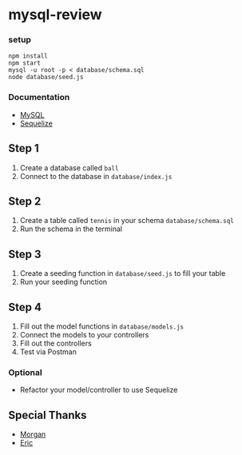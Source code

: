 # mysql-review

### setup
```
npm install
npm start
mysql -u root -p < database/schema.sql
node database/seed.js
```

### Documentation
* [MySQL](https://github.com/mysqljs/mysql)
* [Sequelize](https://sequelize.org/master/manual/getting-started)

## Step 1
1. Create a database called `ball`
1. Connect to the database in `database/index.js`

## Step 2
1. Create a table called `tennis` in your schema `database/schema.sql`
1. Run the schema in the terminal

## Step 3
1. Create a seeding function in `database/seed.js` to fill your table
1. Run your seeding function

## Step 4
1. Fill out the model functions in `database/models.js`
1. Connect the models to your controllers 
1. Fill out the controllers
1. Test via Postman

### Optional
* Refactor your model/controller to use Sequelize

## Special Thanks
* [Morgan](https://github.com/morganjunlin)
* [Eric](https://github.com/erikgrubbs)

